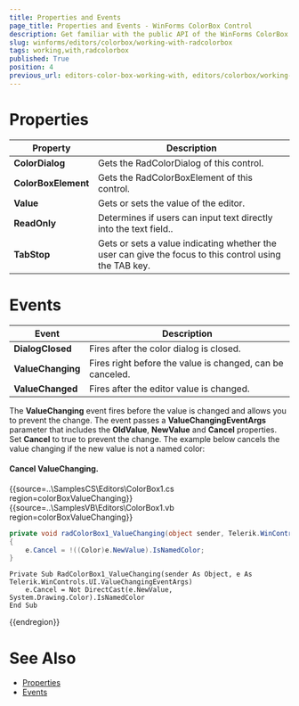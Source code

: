 ```yaml
---
title: Properties and Events
page_title: Properties and Events - WinForms ColorBox Control
description: Get familiar with the public API of the WinForms ColorBox.
slug: winforms/editors/colorbox/working-with-radcolorbox
tags: working,with,radcolorbox
published: True
position: 4
previous_url: editors-color-box-working-with, editors/colorbox/working-with-radcolorbox
---
```


# Properties

|Property|Description|
|------|------|
|__ColorDialog__|Gets the RadColorDialog of this control.|
|__ColorBoxElement__|Gets the RadColorBoxElement of this control.|
|__Value__|Gets or sets the value of the editor.|
|__ReadOnly__|Determines if users can input text directly into the text field..|
|__TabStop__|Gets or sets a value indicating whether the user can give the focus to this control using the TAB key.|

# Events

|Event|Description|
|------|------|
|__DialogClosed__|Fires after the color dialog is closed.|
|__ValueChanging__|Fires right before the value is changed, can be canceled.|
|__ValueChanged__|Fires after the editor value is changed.|

The __ValueChanging__ event fires before the value is changed and allows you to prevent the change. The event passes a __ValueChangingEventArgs__ parameter that includes the __OldValue__, __NewValue__ and __Cancel__ properties. Set __Cancel__ to true to prevent the change. The example below cancels the value changing if the new value is not a named color:

#### Cancel ValueChanging.

{{source=..\SamplesCS\Editors\ColorBox1.cs region=colorBoxValueChanging}} 
{{source=..\SamplesVB\Editors\ColorBox1.vb region=colorBoxValueChanging}} 

````C#
private void radColorBox1_ValueChanging(object sender, Telerik.WinControls.UI.ValueChangingEventArgs e)
{
    e.Cancel = !((Color)e.NewValue).IsNamedColor;
}

````
````VB.NET
Private Sub RadColorBox1_ValueChanging(sender As Object, e As Telerik.WinControls.UI.ValueChangingEventArgs)
    e.Cancel = Not DirectCast(e.NewValue, System.Drawing.Color).IsNamedColor
End Sub

````

{{endregion}} 

# See Also

* [Properties](https://docs.telerik.com/devtools/winforms/api/telerik.wincontrols.ui.radcolorbox.html#properties)
* [Events](https://docs.telerik.com/devtools/winforms/api/telerik.wincontrols.ui.radcolorbox.html#events)
